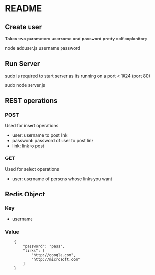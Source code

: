 # README #
## Create user ##
Takes two parameters username and password pretty self explanitory

node adduser.js username password

## Run Server ##
sudo is required to start server as its running on a port < 1024 (port 80)

sudo node server.js

## REST operations ##
### POST ###
Used for insert operations

* user: username to post link
* password: password of user to post link
* link: link to post

### GET ###
Used for select operations

* user: username of persons whose links you want

## Redis Object ##
### Key ###

* username

### Value ###
		{
			"password": "pass",
			"links": [
				"http://google.com",
				"http://microsoft.com"
			]
		}